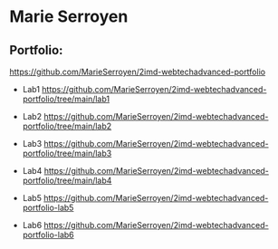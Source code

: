 # Marie Serroyen

## Portfolio: 
 https://github.com/MarieSerroyen/2imd-webtechadvanced-portfolio
 
* Lab1 https://github.com/MarieSerroyen/2imd-webtechadvanced-portfolio/tree/main/lab1

* Lab2 https://github.com/MarieSerroyen/2imd-webtechadvanced-portfolio/tree/main/lab2

* Lab3 https://github.com/MarieSerroyen/2imd-webtechadvanced-portfolio/tree/main/lab3

* Lab4 https://github.com/MarieSerroyen/2imd-webtechadvanced-portfolio/tree/main/lab4

* Lab5 https://github.com/MarieSerroyen/2imd-webtechadvanced-portfolio-lab5

* Lab6 https://github.com/MarieSerroyen/2imd-webtechadvanced-portfolio-lab6 